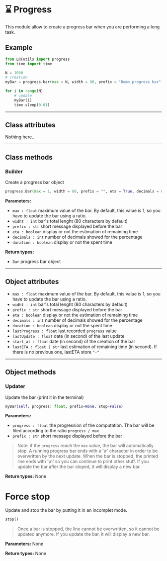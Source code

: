 # ⌛ Progress

This module allow to create a progress bar when you are performing a long task.

## Example
```python
from LRFutils import progress
from time import time

N = 1000
# creation
myBar = progress.bar(max = N, width = 80, prefix = "Demo progress bar", eta = True, decimals = 0, duration = True)

for i in range(N)
    # update
    myBar(i)
    time.sleep(0.01)
```

---

## Class attributes

Nothing here...

---

## Class methods

### Builder

Create a progress bar object

```python
progress.Bar(max = 1, width = 80, prefix = "", eta = True, decimals = 0, duration = True)
```
**Parameters:**
- `max : float` maximum value of the bar. By default, this value is 1, so you have to update the bar using a ratio.
- `widht : int` bar's total lenght (80 characters by default)
- `prefix : str` short message displayed before the bar
- `eta : boolean` display or not the estimation of remaining time
- `decimals : int` number of decimals showed for the percentage
- `duration : boolean` display or not the spent time

**Return types:**
- `Bar` progress bar object

---

## Object attributes

- `max : float` maximum value of the bar. By default, this value is 1, so you have to update the bar using a ratio.
- `widht : int` bar's total lenght (80 characters by default)
- `prefix : str` short message displayed before the bar
- `eta : boolean` display or not the estimation of remaining time
- `decimals : int` number of decimals showed for the percentage
- `duration : boolean` display or not the spent time
- `lastProgress : float` last recorded `progress` value
- `lastUpdate : float` date (in second) of the last update
- `start_at : float` date (in second) of the creation of the bar
- `lastETA : float | str` last estimation of remaining time (in second). If there is no previous one, lastETA store `"-"`

---

## Object methods

### Updater
Update the bar (print it in the terminal)
```python
myBar(self, progress: float, prefix=None, stop=False)
```

**Parameters:**
- `progress : float` the progression of the computation. Tha bar will be filed according to the ratio `progress / max`
- `prefix : str` short message displayed before the bar

> Note: if the `progress` reach the `max` value, the bar will automatically stop. A running progress bar ends with a '\r' character in order to be overwritten by the next update. When the bar is stopped, the printed line ends with '\n' so you can continue to print other stuff. If you update the bar after the bar stoped, it will display a new bar.

**Return types:** None

# Force stop

Update and stop the bar by putting it in an incomplet mode.

```python
stop()
```

> Once a bar is stopped, the line cannot be overwritten, so it cannot be updated anymore. If you update the bar, it will display a new bar.

**Parameters:** None

**Return types:** None


